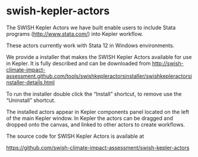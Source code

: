 swish-kepler-actors
===================


The SWISH Kepler Actors we have built enable users to include Stata programs (http://www.stata.com/) into Kepler workflow.

These actors currently work with Stata 12 in Windows environments.

We provide a installer that makes the SWISH Kepler Actors available for use in Kepler. It is fully described and can be downloaded from http://swish-climate-impact-assessment.github.com/tools/swishkepleractorsinstaller/swishkepleractorsinstaller-details.html

To run the installer double click the “Install” shortcut, to remove use the “Uninstall” shortcut.

The installed actors appear in Kepler components panel located on the left of the main Kepler window. In Kepler the actors can be dragged and dropped onto the canvas, and linked to other actors to create workflows.

The source code for SWISH Kepler Actors is available at

https://github.com/swish-climate-impact-assessment/swish-kepler-actors